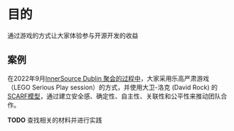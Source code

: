 # 目的
通过游戏的方式让大家体验参与开源开发的收益

## 案例
在2022年9月[InnerSource Dublin 聚会的过程中](https://www.linkedin.com/pulse/innersource-monkeys-katie-schueths-mba/)，大家采用乐高严肃游戏（LEGO Serious Play session）的方式，并使用大卫-洛克 (David Rock) 的[SCARF模型](https://www.mindtools.com/pages/article/SCARF.htm)，通过建立安全感、确定性、自主性、关联性和公平性来推动团队合作。

**TODO** 查找相关的材料并进行实践